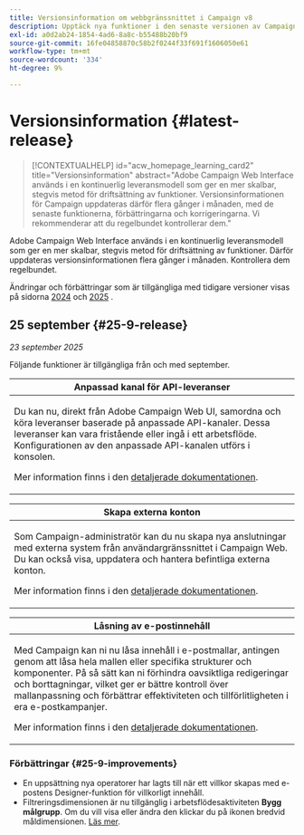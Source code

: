 ```yaml
---
title: Versionsinformation om webbgränssnittet i Campaign v8
description: Upptäck nya funktioner i den senaste versionen av Campaign Web User Interface
exl-id: a0d2ab24-1854-4ad6-8a8c-b55488b20bf9
source-git-commit: 16fe04858870c58b2f0244f33f691f1606050e61
workflow-type: tm+mt
source-wordcount: '334'
ht-degree: 9%

---
```


# Versionsinformation {#latest-release}

>[!CONTEXTUALHELP]
>id="acw_homepage_learning_card2"
>title="Versionsinformation"
>abstract="Adobe Campaign Web Interface används i en kontinuerlig leveransmodell som ger en mer skalbar, stegvis metod för driftsättning av funktioner. Versionsinformationen för Campaign uppdateras därför flera gånger i månaden, med de senaste funktionerna, förbättringarna och korrigeringarna. Vi rekommenderar att du regelbundet kontrollerar dem."

Adobe Campaign Web Interface används i en kontinuerlig leveransmodell som ger en mer skalbar, stegvis metod för driftsättning av funktioner. Därför uppdateras versionsinformationen flera gånger i månaden. Kontrollera dem regelbundet.

Ändringar och förbättringar som är tillgängliga med tidigare versioner visas på sidorna [2024](release-notes-24.md) och [2025](release-notes-25.md) .

## 25 september {#25-9-release}

_23 september 2025_

Följande funktioner är tillgängliga från och med september.

<table>
<thead>
<tr>
<th><strong>Anpassad kanal för API-leveranser</strong><br/></th>
</tr>
</thead>
<tbody>
<tr>
<td>
<p>Du kan nu, direkt från Adobe Campaign Web UI, samordna och köra leveranser baserade på anpassade API-kanaler. Dessa leveranser kan vara fristående eller ingå i ett arbetsflöde. Konfigurationen av den anpassade API-kanalen utförs i konsolen.</p>
<p>Mer information finns i den <a href="../call-center/gs-custom-channel.md">detaljerade dokumentationen</a>.</p>
</td>
</tr>
</tbody>
</table>

<table>
<thead>
<tr>
<th><strong>Skapa externa konton</strong><br/></th>
</tr>
</thead>
<tbody>
<tr>
<td>
<p>Som Campaign-administratör kan du nu skapa nya anslutningar med externa system från användargränssnittet i Campaign Web. Du kan också visa, uppdatera och hantera befintliga externa konton.</p>
<p>Mer information finns i den <a href="../administration/create-external-account.md">detaljerade dokumentationen</a>.</p>
</td>
</tr>
</tbody>
</table>

<table>
<thead>
<tr>
<th><strong>Låsning av e-postinnehåll</strong><br/></th>
</tr>
</thead>
<tbody>
<tr>
<td>
<p>Med Campaign kan ni nu låsa innehåll i e-postmallar, antingen genom att låsa hela mallen eller specifika strukturer och komponenter. På så sätt kan ni förhindra oavsiktliga redigeringar och borttagningar, vilket ger er bättre kontroll över mallanpassning och förbättrar effektiviteten och tillförlitligheten i era e-postkampanjer.</p>
<p>Mer information finns i den <a href="../content/content-locking.md">detaljerade dokumentationen</a>.</p>
</td>
</tr>
</tbody>
</table>

<!--table>
<thead>
<tr>
<th><strong>Integration with Adobe GenStudio</strong><br/></th>  LA? sort? Juliette
</tr>
</thead>
<tbody>
<tr>
<td>
<p>To enhance marketing efficiency and to maintain brand consistency, you can now seamlessly integrate GenStudio for Performance Marketing experiences with Campaign. This enables you to leverage GenStudio's AI-power content creation alongside Campaign's advanced orchestration capabilities.<p>
<p>For more information, refer to the detailed documentation.</p>
</td>
</tr>
</tbody>
</table-->

<!--table>
<thead>
<tr>
<th><strong>Dark mode support in the Email designer</strong><br/></th> -> pas sept, modifier composant... -> Juliette
</tr>
</thead>
<tbody>
<tr>
<td>
<p>The Email Designer now offers the ability to switch to dark mode view, where you can additionally define specific custom settings. Note that the final rendering depends on the recipient's email client, and not all email clients support dark mode.</p>
<p>For more information, refer to the detailed documentation.</p>
</td>
</tr>
</tbody>
</table-->

<!--table>>
<thead>
<tr>
<th><strong>Multilingual capabilities for transactional messaging and push notifications (LA)</strong><br/></th> 
</tr>
</thead>
<tbody>
<tr>
<td>
<p>You can now send multiple transactional messages and push notifications in different languages in Adobe Campaign Web User Interface. The Multilingual delivery feature allows you to choose the default language of your delivery as well as the different languages in which the delivery can be sent. You can also preview these deliveries in the languages you have chosen.</p>
<p>Note: this capability is only available for a set of organizations (Limited Availability), and will be rolled out globally in a future release.</p>
<p>For more information, refer to the detailed documentation.</p>
</td>
</tr>
</tbody>
</table-->

<!--table>
<thead>
<tr>
<th><strong>Profile enrichment in Transactional Messages (LA)</strong><br/></th> 
</tr>
</thead>
<tbody>
<tr>
<td>
<p>This capability allows you to personalize transactional messages (Email, SMS, Push) by linking Adobe Campaign database fields to the message content. You can select target mappings, enrichment columns, and a reconciliation key to ensure accurate, real-time personalization while maintaining performance thresholds.</p>
<p>Note: this capability is only available for a set of organizations (Limited Availability), and will be rolled out globally in a future release.</p>
<p>For more information, refer to the detailed documentation.</p>
</td>
</tr>
</tbody>
</table-->

<!--table>
<thead>
<tr>
<th><strong>Dynamic reporting for transactional messaging (LA)</strong><br/></th> 
</tr>
</thead>
<tbody>
<tr>
<td>
<p>Note: this capability is only available for a set of organizations (Limited Availability), and will be rolled out globally in a future release.</p>
<p>For more information, refer to the detailed documentation.</p>
</td>
</tr>
</tbody>
</table-->


### Förbättringar {#25-9-improvements}

* En uppsättning nya operatorer har lagts till när ett villkor skapas med e-postens Designer-funktion för villkorligt innehåll.
* Filtreringsdimensionen är nu tillgänglig i arbetsflödesaktiviteten **Bygg målgrupp**. Om du vill visa eller ändra den klickar du på ikonen bredvid måldimensionen. [Läs mer](../workflows/activities/build-audience.md#build-audience-configuration).
<!--

NEO-84915 Stop button for deliveries???? ->>> met pas, juste bouton ajouté dans webUI meme comportement que console. bleu, marche, marche pas.
NEO-90345 WebUI - Extended operators for dynamic content ->>>> deja mis
NEO-88858 WebUI - Send proof from execution recurring delivery -> bug
NEO-89777 Content locking on create email template -> juliette
NEO-90365 Multi-lingual – Identify fields editable from variants???? -> fix pour SMS
query activity -> query ds workflow fitleting dimentsion 

-->

